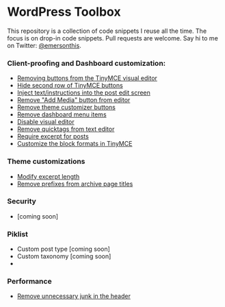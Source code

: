 # WordPress Toolbox
This repository is a collection of code snippets I reuse all the time. The focus is on drop-in code snippets. Pull requests are welcome. Say hi to me on Twitter: [@emersonthis](https://twitter.com/emersonthis).

### Client-proofing and Dashboard customization:
* [Removing buttons from the TinyMCE visual editor](https://github.com/emersonthis/wordpress-snippets/blob/master/hide-mce-buttons.php)
* [Hide second row of TinyMCE buttons](https://github.com/emersonthis/wordpress-snippets/blob/master/remove-second-row-tinymce-btns)
* [Inject text/instructions into the post edit screen](https://github.com/emersonthis/wordpress-snippets/blob/master/add-content-to-edit-screen.php)
* [Remove "Add Media" button from editor](https://github.com/emersonthis/wordpress-snippets/blob/master/remove-add-media-button.php)
* [Remove theme customizer buttons](https://github.com/emersonthis/wordpress-snippets/blob/master/remove-theme-customizer-buttons.php)
* [Remove dashboard menu items](https://github.com/emersonthis/wordpress-snippets/blob/master/remove-dashboard-menu-pages.php)
* [Disable visual editor](https://github.com/emersonthis/wordpress-snippets/blob/master/disable-visual-editor.php)
* [Remove quicktags from text editor](https://github.com/emersonthis/wordpress-snippets/blob/master/remove-quicktags-from-text-editor.php)
* [Require excerpt for posts](https://github.com/emersonthis/wordpress-snippets/blob/master/require-excerpt.php)
* [Customize the block formats in TinyMCE](https://github.com/emersonthis/wordpress-snippets/blob/master/customize-block-formats.php)

### Theme customizations
* [Modify excerpt length](https://github.com/emersonthis/wordpress-snippets/blob/master/filter-excerpt-length.php)
* [Remove prefixes from archive page titles](https://github.com/emersonthis/wordpress-snippets/blob/master/remove-prefix-from-archive-title.php)

### Security
* [coming soon]

### Piklist
* Custom post type [coming soon]
* Custom taxonomy [coming soon]
* 

### Performance
* [Remove unnecessary junk in the header](https://github.com/emersonthis/wordpress-snippets/blob/master/cleanup-header.php)
